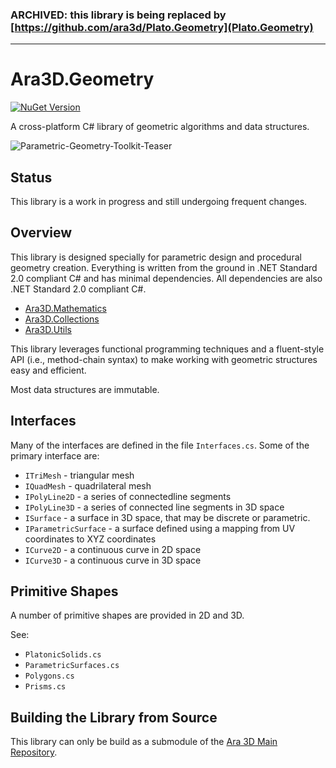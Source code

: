 ### ARCHIVED: this library is being replaced by [https://github.com/ara3d/Plato.Geometry](Plato.Geometry)

<hr/>

#  Ara3D.Geometry

[![NuGet Version](https://img.shields.io/nuget/v/Ara3D.Geometry)](https://www.nuget.org/packages/Ara3D.Geometry)

A cross-platform C# library of geometric algorithms and data structures.

![Parametric-Geometry-Toolkit-Teaser](https://github.com/ara3d/geometry/assets/1759994/cd15d3bd-7dd5-4f01-9ca3-a67314a8e0e0)

## Status

This library is a work in progress and still undergoing frequent changes.  

## Overview

This library is designed specially for parametric design and procedural geometry creation. 
Everything is written from the ground in .NET Standard 2.0 compliant C# and has minimal dependencies.
All dependencies are also .NET Standard 2.0 compliant C#. 

* [Ara3D.Mathematics](https://github.com/ara3d/mathematics)
* [Ara3D.Collections](https://github.com/ara3d/collections)
* [Ara3D.Utils](https://github.com/ara3d/utils) 

This library leverages functional programming techniques and a fluent-style API (i.e., method-chain syntax)
to make working with geometric structures easy and efficient. 

Most data structures are immutable. 

## Interfaces

Many of the interfaces are defined in the file `Interfaces.cs`. Some of the primary interface are:

* `ITriMesh` - triangular mesh
* `IQuadMesh` - quadrilateral mesh
* `IPolyLine2D` - a series of connectedline segments 
* `IPolyLine3D` - a series of connected line segments in 3D space
* `ISurface` - a surface in 3D space, that may be discrete or parametric.
* `IParametricSurface` - a surface defined using a mapping from UV coordinates to XYZ coordinates
* `ICurve2D` - a continuous curve in 2D space 
* `ICurve3D` - a continuous curve in 3D space

## Primitive Shapes

A number of primitive shapes are provided in 2D and 3D.

See:

* `PlatonicSolids.cs`
* `ParametricSurfaces.cs`
* `Polygons.cs`
* `Prisms.cs`

## Building the Library from Source 

This library can only be build as a submodule of the [Ara 3D Main Repository](https://github.com/ara3d/ara3d). 




